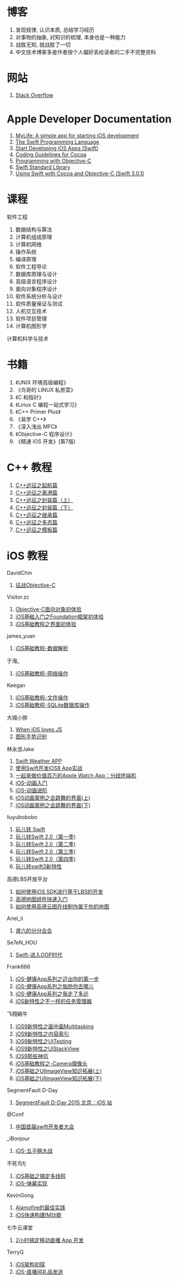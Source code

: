# 博客

1. 发现规律, 认识本质, 总结学习经历
2. 对事物的抽象, 对知识的梳理, 本身也是一种能力
3. 战胜无知, 就战胜了一切
4. 中文技术博客多是作者按个人偏好丢给读者的二手不完整资料

# 网站

1. [Stack Overflow](http://stackoverflow.com/)

# Apple Developer Documentation

1. [MyLife: A simple app for starting iOS development][mylife]
2. [The Swift Programming Language][Swift]
3. [Start Developing iOS Apps (Swift)][iOS]
4. [Coding Guidelines for Cocoa][Cocoa]
5. [Programming with Objective-C][OC]
6. [Swift Standard Library][lib]
7. [Using Swift with Cocoa and Objective-C (Swift 3.0.1)][soc]

[Swift]:	https://developer.apple.com/library/content/documentation/Swift/Conceptual/Swift_Programming_Language/index.html#//apple_ref/doc/uid/TP40014097
[Cocoa]:	https://developer.apple.com/library/content/documentation/Cocoa/Conceptual/CodingGuidelines/CodingGuidelines.html#//apple_ref/doc/uid/10000146i
[OC]:		https://developer.apple.com/library/content/documentation/Cocoa/Conceptual/ProgrammingWithObjectiveC/Introduction/Introduction.html#//apple_ref/doc/uid/TP40011210
[iOS]:		https://developer.apple.com/library/content/referencelibrary/GettingStarted/DevelopiOSAppsSwift/index.html#//apple_ref/doc/uid/TP40015214
[mylife]:	https://developer.apple.com/library/prerelease/content/samplecode/MyLife/Introduction/Intro.html
[lib]:		https://developer.apple.com/reference/swift
[soc]:		https://developer.apple.com/library/content/documentation/Swift/Conceptual/BuildingCocoaApps/index.html#//apple_ref/doc/uid/TP40014216

# 课程

软件工程

1. 数据结构与算法
2. 计算机组成原理
1. 计算机网络
3. 操作系统
4. 编译原理
5. 软件工程导论
6. 数据库原理与设计
7. 高级语言程序设计
8. 面向对象程序设计
9. 软件系统分析与设计
1. 软件质量保证与测试
2. 人机交互技术
3. 软件项目管理
4. 计算机图形学

计算机科学与技术

# 书籍

1. 《UNIX 环境高级编程》
1. 《鸟哥的 LINUX 私房菜》
1. 《C 和指针》
1. 《Linux C 编程一站式学习》
1. 《C++ Primer Plus》
1. 《易学 C++》
1. 《深入浅出 MFC》
1. 《Objective-C 程序设计》
1. 《精通 iOS 开发》(第7版)

# C++ 教程

1. [C++远征之起航篇](http://www.imooc.com/learn/342)
2. [C++远征之离港篇](http://www.imooc.com/learn/381)
3. [C++远征之封装篇（上）](http://www.imooc.com/learn/382)
4. [C++远征之封装篇（下）](http://www.imooc.com/learn/405)
5. [C++远征之继承篇](http://www.imooc.com/learn/426)
6. [C++远征之多态篇](http://www.imooc.com/learn/474)
7. [C++远征之模板篇](http://www.imooc.com/learn/477)

# iOS 教程

DavidChin
1. [征战Objective-C](http://www.imooc.com/learn/218)

Visitor.zc
1. [Objective-C面向对象初体验](http://www.imooc.com/learn/373)
2. [iOS基础入门之Foundation框架初体验](http://www.imooc.com/learn/420)
3. [iOS基础教程之界面初体验](http://www.imooc.com/learn/486)

james_yuan
1. [iOS基础教程-数据解析](http://www.imooc.com/learn/681)

于海_
1. [iOS基础教程-网络操作](http://www.imooc.com/learn/671)

Keegan
1. [iOS基础教程-文件操作](http://www.imooc.com/learn/655)
2. [iOS基础教程-SQLite数据库操作](http://www.imooc.com/learn/661)

大城小胖
1. [When iOS loves JS](http://www.imooc.com/learn/92)
2. [图形手势识别](http://www.imooc.com/learn/131)

林永坚Jake
1. [Swift Weather APP](http://www.imooc.com/learn/149)
2. [使用Swift开发iOS8 App实战](http://www.imooc.com/learn/173)
3. [一起来做价值百万的Apple Watch App：分歧终端机](http://www.imooc.com/learn/242)
4. [iOS-动画入门](http://www.imooc.com/learn/392)
5. [iOS-动画进阶](http://www.imooc.com/learn/395)
6. [iOS动画案例之会跳舞的界面(上)](http://www.imooc.com/learn/441)
7. [iOS动画案例之会跳舞的界面(下)](http://www.imooc.com/learn/442)

liuyubobobo
1. [玩儿转 Swift](http://www.imooc.com/learn/127)
2. [玩儿转Swift 2.0（第一季)](http://www.imooc.com/learn/635)
3. [玩儿转Swift 2.0（第二季)](http://www.imooc.com/learn/642)
4. [玩儿转Swift 2.0（第三季)](http://www.imooc.com/learn/663)
5. [玩儿转Swift 2.0（第四季)](http://www.imooc.com/learn/677)
6. [玩儿转swift3新特性](http://www.imooc.com/learn/750)

高德LBS开放平台
1. [如何使用iOS SDK进行基于LBS的开发](http://www.imooc.com/learn/274)
2. [高德地图组件快速入门](http://www.imooc.com/learn/340)
3. [如何使用高德云图在线制作属于你的地图](http://www.imooc.com/learn/353)

Ariel_li
1. [肾六的分分合合](http://www.imooc.com/learn/332)

Se7eN_HOU
1. [Swift-进入OOP时代](http://www.imooc.com/learn/432)

Frank666
1. [iOS-健康App系列之迈出你的第一步](http://www.imooc.com/learn/511)
2. [iOS-健康App系列之脂肪你去哪儿](http://www.imooc.com/learn/541)
3. [iOS-健康App系列之我走了多远](http://www.imooc.com/learn/548)
4. [iOS新特性之不一样的任务管理器](http://www.imooc.com/learn/561)

飞翔蜗牛
1. [iOS9新特性之画中画Multitasking](http://www.imooc.com/learn/544)
2. [iOS9新特性之内容索引](http://www.imooc.com/learn/559)
3. [iOS9新特性之UITesting](http://www.imooc.com/learn/560)
4. [iOS9新特性之UIStackView](http://www.imooc.com/learn/568)
5. [iOS9那些神坑](http://www.imooc.com/learn/609)
1. [iOS基础教程之-Camera摄像头](http://www.imooc.com/learn/658)
2. [iOS基础之UIImageView知识拓展(上)](http://www.imooc.com/learn/715)
3. [iOS基础之UIImageView知识拓展(下)](http://www.imooc.com/learn/724)

SegmentFault D-Day
1. [SegmentFault D-Day 2015 北京：iOS 站](http://www.imooc.com/learn/599)

@Conf
1. [中国首届swift开发者大会](http://www.imooc.com/learn/600)

\_iBonjour
1. [iOS-五子棋大战](http://www.imooc.com/learn/646)

不死鸟fj
1. [iOS基础之搞定多线程](http://www.imooc.com/learn/761)
2. [iOS-弹幕实现](http://www.imooc.com/learn/689)

KevinGong
1. [Alamofire的最佳实践](http://www.imooc.com/learn/674)
2. [iOS快速构建IM功能](http://www.imooc.com/learn/746)

七牛云课堂
1. [2小时搞定移动直播 App 开发](http://www.imooc.com/learn/707)

TerryG
1. [iOS架构初探](http://www.imooc.com/learn/774)
2. [iOS-直播间礼品发送](http://www.imooc.com/learn/711)
